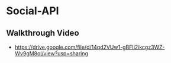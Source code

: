 # Social-API

## Walkthrough Video
- https://drive.google.com/file/d/14qd2VUw1-gBFIi2ikcgz3WZ-Wv9gM8ol/view?usp=sharing